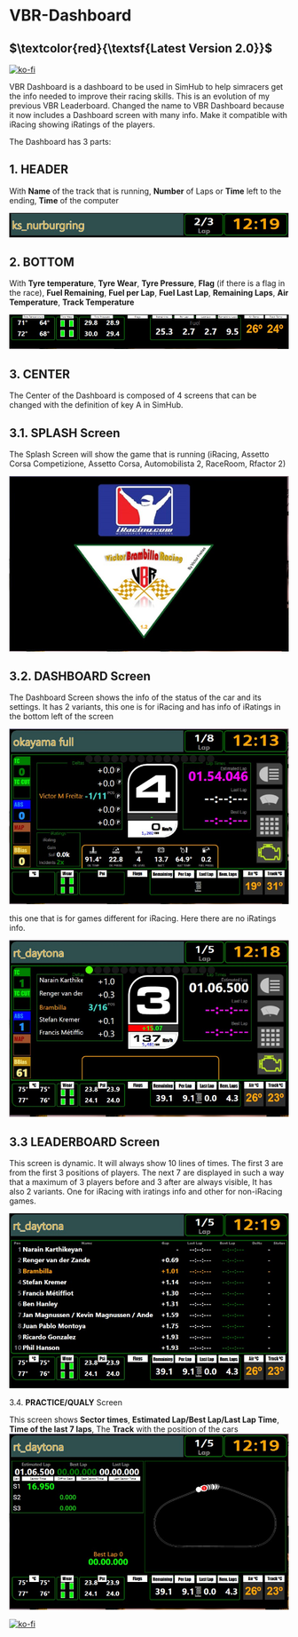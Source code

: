 # VBR-Dashboard

## $\textcolor{red}{\textsf{Latest Version 2.0}}$

[![ko-fi](https://ko-fi.com/img/githubbutton_sm.svg)](https://ko-fi.com/J3J7VCJQC)

VBR Dashboard is a dashboard to be used in SimHub to help simracers get the info needed to improve their racing skills. This is an evolution of my previous VBR Leaderboard. Changed the name to VBR Dashboard because it now includes a Dashboard screen with many info. Make it compatible with iRacing showing iRatings of the players.

The Dashboard has 3 parts:

## 1. **HEADER**
   
With **Name** of the track that is running, **Number** of Laps or **Time** left to the ending, **Time** of the computer

![image](https://raw.githubusercontent.com/VictorMCFreitas/VBR-Dashboard/a4acd132ad9a88c0da318a5add94720eec45d214/Cabe%C3%A7alho.png)

## 2. **BOTTOM**

With **Tyre temperature**, **Tyre Wear**, **Tyre Pressure**, **Flag** (if there is a flag in the race), **Fuel Remaining**, **Fuel per Lap**, **Fuel Last Lap**, **Remaining Laps**, **Air Temperature**, **Track Temperature**

![image](https://raw.githubusercontent.com/VictorMCFreitas/VBR-Dashboard/a4acd132ad9a88c0da318a5add94720eec45d214/Bottom.png)

## 3. **CENTER**

The Center of the Dashboard is composed of 4 screens that can be changed with the definition of key A in SimHub.

## 3.1. **SPLASH** Screen

The Splash Screen will show the game that is running (iRacing, Assetto Corsa Competizione, Assetto Corsa, Automobilista 2, RaceRoom, Rfactor 2)

![image](https://raw.githubusercontent.com/VictorMCFreitas/VBR-Dashboard/a4acd132ad9a88c0da318a5add94720eec45d214/Pic%201.png)

## 3.2. **DASHBOARD** Screen

The Dashboard Screen shows the info of the status of the car and its settings. It has 2 variants, this one is for iRacing and has info of iRatings in the bottom left of the screen

![image](https://raw.githubusercontent.com/VictorMCFreitas/VBR-Dashboard/a4acd132ad9a88c0da318a5add94720eec45d214/Pic%202.png)

this one that is for games different for iRacing. Here there are no iRatings info.

![image](https://raw.githubusercontent.com/VictorMCFreitas/VBR-Dashboard/a4acd132ad9a88c0da318a5add94720eec45d214/Pic%202a.png)

## 3.3 **LEADERBOARD** Screen

This screen is dynamic. It will always show 10 lines of times. The first 3 are from the first 3 positions of players. The next 7 are displayed in such a way that a maximum of 3 players before and 3 after are always visible, It has also 2 variants. One for iRacing with iratings info and other for non-iRacing games.

![image](https://raw.githubusercontent.com/VictorMCFreitas/VBR-Dashboard/a4acd132ad9a88c0da318a5add94720eec45d214/Pic%203a.png)

3.4. **PRACTICE/QUALY** Screen

This screen shows **Sector times**, **Estimated Lap/Best Lap/Last Lap Time**, **Time of the last 7 laps**, The **Track** with the position of the cars
![image](https://raw.githubusercontent.com/VictorMCFreitas/VBR-Dashboard/a4acd132ad9a88c0da318a5add94720eec45d214/Pic%204.png)

[![ko-fi](https://ko-fi.com/img/githubbutton_sm.svg)](https://ko-fi.com/J3J7VCJQC)
